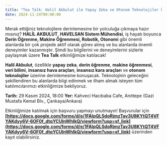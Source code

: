 ```yaml
---
title: "Tea Talk: Halil Akbulut ile Yapay Zeka ve Otonom Teknolojiler Üzerine Sohbet"
date: 2024-11-24T00:00:00
---
```

Merak ettiğiniz teknolojilere derinlemesine bir yolculuğa çıkmaya hazır mısınız? **HALİL AKBULUT**, **HAVELSAN Sistem Mühendisi**, iş hayatı boyunca **Derin Öğrenme, Makine Öğrenmesi, Robotik, Otonomi** gibi önemli alanlarda bir çok projede aktif olarak görev almış ve bu alanlarda önemli deneyimler kazanmıştır. Şimdi bu bilgilerini ve deneyimlerini sizlerle paylaşmak üzere **Tea Talk** etkinliğimize katılacak!

**Halil Akbulut**, özellikle **yapay zeka**, **derin öğrenme**, **makine öğrenmesi**, **veri bilimi**, **insansız hava araçları**, **insansız kara araçları** ve **otonom teknolojiler** üzerine derinlemesine konuşacak. Teknolojinin geleceğini şekillendiren bu alanlarda bilgi edinmek ve ilham almak isteyen tüm katılımcılarımızı etkinliğimize bekliyoruz.

**Tarih:** 29 Kasım 2024, 18:00
**Yer:** Kahveci Hacıbaba Cafe, Anıttepe
(Gazi Mustafa Kemal Blv., Çankaya/Ankara)

Etkinliğimize katılmak için başvuru yapmayı unutmayın! Başvurular için **[https://docs.google.com/forms/d/e/1FAIpQLSdoRjmzTav3U8KYtQT4VFYAKdyy6V-6OF0f_dtqYCUInWhIkQ/viewform?usp=sf_link](https://docs.google.com/forms/d/e/1FAIpQLSdoRjmzTav3U8KYtQT4VFYAKdyy6V-6OF0f_dtqYCUInWhIkQ/viewform?usp=sf_link)** üzerinden kayıt olabilirsiniz.
